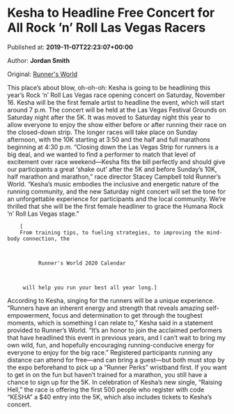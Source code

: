 
# Kesha to Headline Free Concert for All Rock ’n’ Roll Las Vegas Racers

Published at: **2019-11-07T22:23:07+00:00**

Author: **Jordan Smith**

Original: [Runner&#39;s World](https://www.runnersworld.com/news/a29698807/kesha-headline-rock-n-roll-las-vegas-concert/)

This place’s about blow, oh-oh-oh: Kesha is going to be headlining this year’s Rock ’n’ Roll Las Vegas race opening concert on Saturday, November 16.
Kesha will be the first female artist to headline the event, which will start around 7 p.m.
The concert will be held at the Las Vegas Festival Grounds on Saturday night after the 5K. It was moved to Saturday night this year to allow everyone to enjoy the show either before or after running their race on the closed-down strip.
The longer races will take place on Sunday afternoon, with the 10K starting at 3:50 and the half and full marathons beginning at 4:30 p.m.
“Closing down the Las Vegas Strip for runners is a big deal, and we wanted to find a performer to match that level of excitement over race weekend—Kesha fits the bill perfectly and should give our participants a great ‘shake out’ after the 5K and before Sunday’s 10K, half marathon and marathon,” race director Stacey Campbell told Runner’s World. “Kesha’s music embodies the inclusive and energetic nature of the running community, and the new Saturday night concert will set the tone for an unforgettable experience for participants and the local community. We’re thrilled that she will be the first female headliner to grace the Humana Rock ’n’ Roll Las Vegas stage.”

        [
        From training tips, to fueling strategies, to improving the mind-body connection, the 
        
          
            
              Runner's World 2020 Calendar
            
          
        
         will help you run your best all year long.]
      
According to Kesha, singing for the runners will be a unique experience.
“Runners have an inherent energy and strength that reveals amazing self-empowerment, focus and determination to get through the toughest moments, which is something I can relate to,” Kesha said in a statement provided to Runner’s World. “It’s an honor to join the acclaimed performers that have headlined this event in previous years, and I can’t wait to bring my own wild, fun, and hopefully encouraging running-conducive energy for everyone to enjoy for the big race.”
Registered participants running any distance can attend for free—and can bring a guest—but both must stop by the expo beforehand to pick up a “Runner Perks” wristband first.
If you want to get in on the fun but haven’t trained for a marathon, you still have a chance to sign up for the 5K. In celebration of Kesha’s new single, “Raising Hell,” the race is offering the first 500 people who register with code “KESHA” a $40 entry into the 5K, which also includes tickets to Kesha’s concert.
